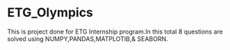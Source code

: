 # ETG_Olympics
This is project done for ETG Internship program.In this total 8 questions are solved using NUMPY,PANDAS,MATPLOTIB,& SEABORN.
